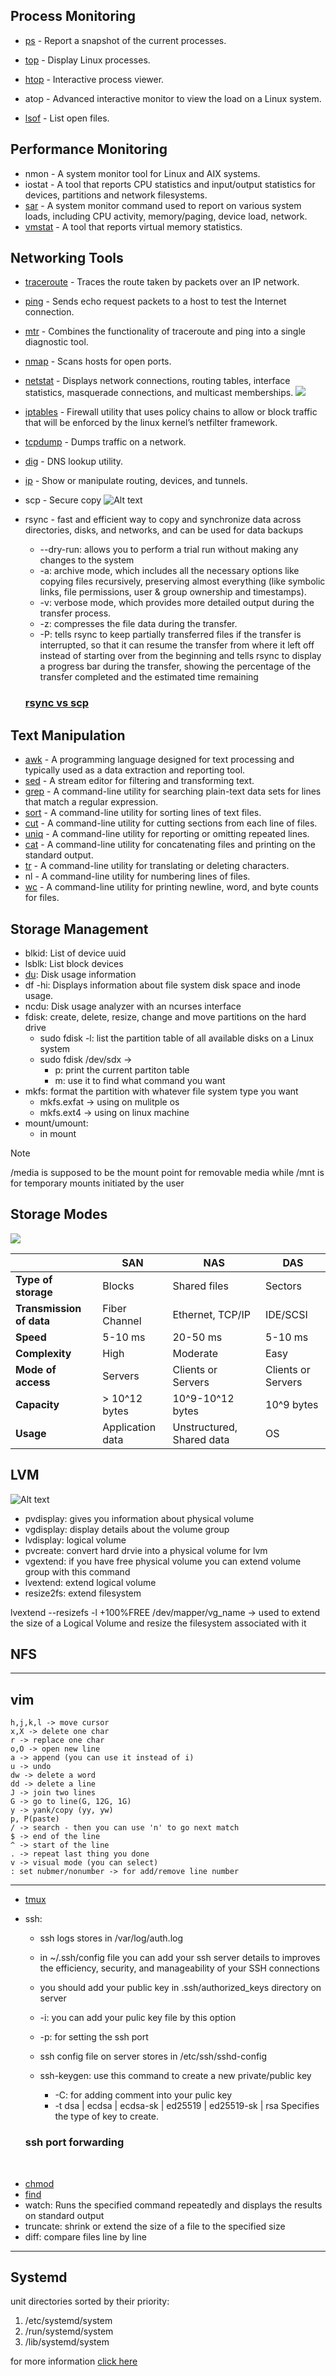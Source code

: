 ## Process Monitoring

- [ps](https://www.sysadmin.md/ps-cheatsheet.html) \- Report a snapshot of the current processes.
    
- [top](https://gist.github.com/ericandrewlewis/4983670c508b2f6b181703df43438c37) \- Display Linux processes.
    
- [htop](https://www.maketecheasier.com/power-user-guide-htop/) \- Interactive process viewer.
    
- atop - Advanced interactive monitor to view the load on a Linux system.
    
- [lsof](https://www.golinuxcloud.com/lsof-command-in-linux/) - List open files.
    

## Performance Monitoring

- nmon - A system monitor tool for Linux and AIX systems.
- iostat - A tool that reports CPU statistics and input/output statistics for devices, partitions and network filesystems.
- [sar](https://www.geeksforgeeks.org/sar-command-linux-monitor-system-performance/) - A system monitor command used to report on various system loads, including CPU activity, memory/paging, device load, network.
- [vmstat](https://www.geeksforgeeks.org/vmstat-command-in-linux-with-examples/) - A tool that reports virtual memory statistics.

## Networking Tools

- [traceroute](https://www.geeksforgeeks.org/traceroute-command-in-linux-with-examples/) - Traces the route taken by packets over an IP network.
- [ping](https://www.geeksforgeeks.org/ping-command-in-linux-with-examples/) - Sends echo request packets to a host to test the Internet connection.
- [mtr](https://www.tecmint.com/mtr-a-network-diagnostic-tool-for-linux/) - Combines the functionality of traceroute and ping into a single diagnostic tool.
- [nmap](https://www.freecodecamp.org/news/what-is-nmap-and-how-to-use-it-a-tutorial-for-the-greatest-scanning-tool-of-all-time/) - Scans hosts for open ports.
- [netstat](https://quickref.me/netstat.html) - Displays network connections, routing tables, interface statistics, masquerade connections, and multicast memberships.
![](./images/netstat.png)
- [iptables](https://erravindrapawadia.medium.com/iptables-tutorial-beginners-to-advanced-guide-to-linux-firewall-839e10501759) -  Firewall utility that uses policy chains to allow or block traffic that will be enforced by the linux kernel’s netfilter framework. 
- [tcpdump](https://opensource.com/article/18/10/introduction-tcpdump) - Dumps traffic on a network.
- [dig](https://www.cyberciti.biz/files/pdf/dig%20command%20cheat%20sheet.pdf) - DNS lookup utility.
- [ip](https://linuxopsys.com/wp-content/uploads/2023/07/ip-cheat-sheet.pdf) - Show or manipulate routing, devices, and tunnels.
  
- scp - Secure copy
  ![Alt text](./images/scp.png)
- rsync - fast and efficient way to copy and synchronize data across directories, disks, and networks, and can be used for data backups
  - --dry-run: allows you to perform a trial run without making any changes to the system
  - -a: archive mode, which includes all the necessary options like copying files recursively, preserving almost everything (like symbolic links, file permissions, user & group ownership and timestamps).
  - -v: verbose mode, which provides more detailed output during the transfer process.  
  - -z: compresses the file data during the transfer.
  - -P: tells rsync to keep partially transferred files if the transfer is interrupted, so that it can resume the transfer from where it left off instead of starting over from the beginning and tells rsync to display a progress bar during the transfer, showing the percentage of the transfer completed and the estimated time remaining

  ### [rsync vs scp](https://stackoverflow.com/questions/20244585/how-does-scp-differ-from-rsync)


## Text Manipulation

- [awk](https://linuxize.com/post/awk-command/) - A programming language designed for text processing and typically used as a data extraction and reporting tool.
- [sed](https://www.geeksforgeeks.org/sed-command-in-linux-unix-with-examples/) - A stream editor for filtering and transforming text.
- [grep](https://www.geeksforgeeks.org/grep-command-in-unixlinux/) - A command-line utility for searching plain-text data sets for lines that match a regular expression.
- [sort](https://www.geeksforgeeks.org/sort-command-linuxunix-examples/) - A command-line utility for sorting lines of text files.
- [cut](https://bencane.com/2012/10/22/cheat-sheet-cutting-text-with-cut/) - A command-line utility for cutting sections from each line of files.
- [uniq](https://www.geeksforgeeks.org/uniq-command-in-linux-with-examples/) - A command-line utility for reporting or omitting repeated lines.
- [cat](https://www.tecmint.com/cat-command-linux/) - A command-line utility for concatenating files and printing on the standard output.
- [tr](https://linuxopsys.com/topics/tr-command-in-linux) - A command-line utility for translating or deleting characters.
- nl - A command-line utility for numbering lines of files.
- [wc](https://onecompiler.com/cheatsheets/wc) - A command-line utility for printing newline, word, and byte counts for files.

## Storage Management

- blkid: List of device uuid
- lsblk: List block devices
- [du](https://www.redhat.com/sysadmin/du-command-options): Disk usage information  
- df -hi: Displays information about file system disk space and inode usage.
- ncdu: Disk usage analyzer with an ncurses interface
- fdisk: create, delete, resize, change and move partitions on the hard drive
    - sudo fdisk -l: list the partition table of all available disks on a Linux system
    - sudo fdisk /dev/sdx ->
      - p: print the current partiton table
      - m: use it to find what command you want
- mkfs: format the partition with whatever file system type you want
   - mkfs.exfat -> using on mulitple os
   - mkfs.ext4 -> using on linux machine
- mount/umount: 
    - in mount 

> [!NOTE] 
> /media is supposed to be the mount point for removable media while /mnt is for temporary mounts initiated by the user
  
## Storage Modes

<img src="./images/storage-types.png" style="max-width: 600px">

|  | SAN | NAS | DAS |
|---|---|---|---|
| **Type of storage** | Blocks | Shared files | Sectors |
| **Transmission of data** | Fiber Channel | Ethernet, TCP/IP | IDE/SCSI |
| **Speed** | 5-10 ms | 20-50 ms | 5-10 ms |
| **Complexity** | High | Moderate | Easy |
| **Mode of access** | Servers | Clients or Servers | Clients or Servers |
| **Capacity** | &gt; 10^12 bytes | 10^9-10^12 bytes | 10^9 bytes |
| **Usage** | Application data | Unstructured, Shared data | OS |


## LVM
![Alt text](/images/lvm.png)
* pvdisplay: gives you information about physical volume
* vgdisplay: display details about the volume group
* lvdisplay: logical volume
* pvcreate: convert hard drvie into a physical volume for lvm
* vgextend: if you have free physical volume you can extend volume group with this command 
* lvextend: extend logical volume
* resize2fs: extend filesystem
<nl>
lvextend --resizefs -l +100%FREE /dev/mapper/vg_name ->
used to extend the size of a Logical Volume and resize the filesystem associated with it

## NFS 

* * *
    
##  vim 
    h,j,k,l -> move cursor 
    x,X -> delete one char
    r -> replace one char 
    o,O -> open new line
    a -> append (you can use it instead of i)
    u -> undo
    dw -> delete a word
    dd -> delete a line
    J -> join two lines
    G -> go to line(G, 12G, 1G)
    y -> yank/copy (yy, yw) 
    p, P(paste)
    / -> search - then you can use 'n' to go next match
    $ -> end of the line 
    ^ -> start of the line 
    . -> repeat last thing you done 
    v -> visual mode (you can select) 
    : set nubmer/nonumber -> for add/remove line number

* * *

-  [tmux](https://danielmiessler.com/p/tmux)
    

-  ssh:
    - ssh logs stores in /var/log/auth.log
    - in ~/.ssh/config file you can add your ssh server details to improves the efficiency, security, and manageability of your SSH connections 
    
    - you should add your public key in .ssh/authorized_keys directory on server
    - -i: you can add your pulic key file by this option
    - -p: for setting the ssh port
    - ssh config file on server stores in /etc/ssh/sshd-config
    - ssh-keygen: use this command to create a new private/public key
      - -C: for adding comment into your pulic key
      -  -t dsa | ecdsa | ecdsa-sk | ed25519 | ed25519-sk | rsa Specifies the type of key to create.
    ### ssh port forwarding
  
<br>

- [chmod](https://quickref.me/chmod.html)
- [find](https://www.geeksforgeeks.org/find-command-in-linux-with-examples/)
- watch: Runs the specified command repeatedly and displays the results on standard output
- truncate: shrink or extend the size of a file to the specified size
- diff: compare files line by line

---
## Systemd
unit directories sorted by their priority:
1. /etc/systemd/system
2. /run/systemd/system
3. /lib/systemd/system

for more information [click here](https://access.redhat.com/documentation/en-us/red_hat_enterprise_linux/8/html/configuring_basic_system_settings/assembly_working-with-systemd-unit-files_configuring-basic-system-settings)
